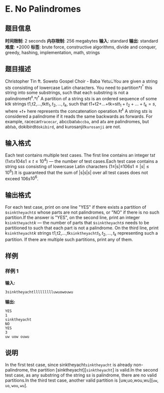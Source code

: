 # E. No Palindromes

## 题目信息

**时间限制**: 2 seconds
**内存限制**: 256 megabytes
**输入**: standard
**输出**: standard
**难度**: *2000
**标签**: brute force, constructive algorithms, divide and conquer, greedy, hashing, implementation, math, strings

## 题目描述

Christopher Tin ft. Soweto Gospel Choir - Baba YetuඞYou are given a string s$t$$s$ consisting of lowercase Latin characters. You need to partition†$t$$^\dagger$ this string into some substrings, such that each substring is not a palindrome‡$t$$^\ddagger$.†$t$$^\dagger$ A partition of a string s$t$$s$ is an ordered sequence of some k$t$$k$ strings t1,t2,…,tk$t$$t_1, t_2, \ldots, t_k$, such that t1+t2+…+tk=s$t$$t_1 + t_2 + \ldots + t_k = s$, where +$t$$+$ here represents the concatenation operation.‡$t$$^\ddagger$ A string s$t$$s$ is considered a palindrome if it reads the same backwards as forwards. For example, racecar$t$$\mathtt{racecar}$, abccba$t$$\mathtt{abccba}$, and a$t$$\mathtt{a}$ are palindromes, but ab$t$$\mathtt{ab}$, dokibird$t$$\mathtt{dokibird}$, and kurosanji$t$$\mathtt{kurosanji}$ are not.

## 输入格式

Each test contains multiple test cases. The first line contains an integer t$s$$t$ (1≤t≤104$s$$1 \le t \le 10^4$) — the number of test cases.Each test case contains a string s$s$$s$ consisting of lowercase Latin characters (1≤|s|≤106$s$$1 \le |s| \le 10^6$).It is guaranteed that the sum of |s|$s$$|s|$ over all test cases does not exceed 106$s$$10^6$.

## 输出格式

For each test case, print on one line "YES" if there exists a partition of s$\mathtt{sinktheyacht}$$s$ whose parts are not palindromes, or "NO" if there is no such partition.If the answer is "YES", on the second line, print an integer k$\mathtt{sinktheyacht}$$k$ — the number of parts that s$\mathtt{sinktheyacht}$$s$ needs to be partitioned to such that each part is not a palindrome. On the third line, print k$\mathtt{sinktheyacht}$$k$ strings t1,t2,…,tk$\mathtt{sinktheyacht}$$t_1, t_2, \ldots, t_k$ representing such a partition. If there are multiple such partitions, print any of them.

## 样例

### 样例 1

**输入:**
```
3sinktheyachtllllllllluwuowouwu
```

**输出:**
```
YES
1
sinktheyacht
NO
YES
3
uw uow ouwu
```

## 说明

In the first test case, since sinktheyacht$\mathtt{sinktheyacht}$ is already non-palindrome, the partition [sinktheyacht]$[\mathtt{sinktheyacht}]$ is valid.In the second test case, as any substring of the string s$s$ is palindrome, there are no valid partitions.In the third test case, another valid partition is [uw,uo,wou,wu]$[\mathtt{uw},\mathtt{uo}, \mathtt{wou}, \mathtt{wu}]$.
